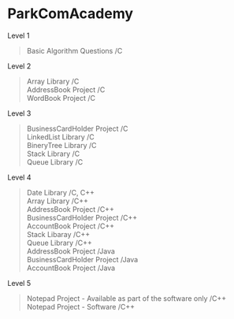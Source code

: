 # ParkComAcademy

Level 1  
>Basic Algorithm Questions /C  

Level 2  
>Array Library /C  
>AddressBook Project /C  
>WordBook Project /C  

Level 3  
>BusinessCardHolder Project /C  
>LinkedList Library /C  
>BineryTree Library /C  
>Stack Library /C  
>Queue Library /C  

Level 4  
>Date Library /C, C++  
>Array Library /C++  
>AddressBook Project /C++  
>BusinessCardHolder Project /C++  
>AccountBook Project /C++  
>Stack Libaray /C++  
>Queue Library /C++  
>AddressBook Project /Java  
>BusinessCardHolder Project /Java  
>AccountBook Project /Java  

Level 5
>Notepad Project - Available as part of the software only /C++  
>Notepad Project - Software /C++  
